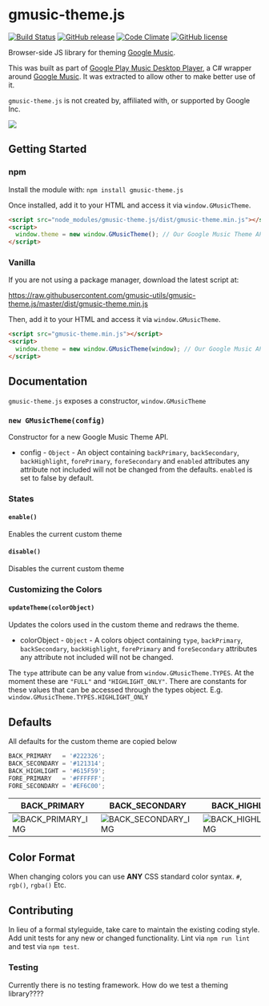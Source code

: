 # gmusic-theme.js
[![Build Status](https://travis-ci.org/gmusic-utils/gmusic-theme.js.svg?branch=master)](https://travis-ci.org/gmusic-utils/gmusic-theme.js)
[![GitHub release](https://img.shields.io/github/tag/gmusic-utils/gmusic-theme.js.svg)]()
[![Code Climate](https://img.shields.io/codeclimate/github/gmusic-utils/gmusic-theme.js.svg)]()
[![GitHub license](https://img.shields.io/github/license/gmusic-utils/gmusic-theme.js.svg)]()

Browser-side JS library for theming [Google Music][].

[Google Music]: https://play.google.com/music/

This was built as part of [Google Play Music Desktop Player][], a C# wrapper around [Google Music][].  It was extracted to allow other to make better use of it.

`gmusic-theme.js` is not created by, affiliated with, or supported by Google Inc.

[Google Play Music Desktop Player]: https://github.com/MarshallOfSound/Google-Play-Music-Desktop-Player-UNOFFICIAL-
[Google Music]: https://play.google.com/music/listen

![](https://www.samuel.ninja/img/gpmdp_screen.gif)

## Getting Started
### npm
Install the module with: `npm install gmusic-theme.js`

Once installed, add it to your HTML and access it via `window.GMusicTheme`.

```html
<script src="node_modules/gmusic-theme.js/dist/gmusic-theme.min.js"></script>
<script>
  window.theme = new window.GMusicTheme(); // Our Google Music Theme API
</script>
```

### Vanilla
If you are not using a package manager, download the latest script at:

https://raw.githubusercontent.com/gmusic-utils/gmusic-theme.js/master/dist/gmusic-theme.min.js

Then, add it to your HTML and access it via `window.GMusicTheme`.

```html
<script src="gmusic-theme.min.js"></script>
<script>
  window.theme = new window.GMusicTheme(window); // Our Google Music API
</script>
```

## Documentation
`gmusic-theme.js` exposes a constructor, `window.GMusicTheme`

### `new GMusicTheme(config)`
Constructor for a new Google Music Theme API.

- config - `Object` -  An object containing `backPrimary`, `backSecondary`,
`backHighlight`, `forePrimary`, `foreSecondary` and `enabled` attributes any attribute not
included will not be changed from the defaults.  `enabled` is set to false by default.

### States

#### `enable()`
Enables the current custom theme

#### `disable()`
Disables the current custom theme

### Customizing the Colors

#### `updateTheme(colorObject)`
Updates the colors used in the custom theme and redraws the theme.

- colorObject - `Object` -  A colors object containing `type`, `backPrimary`, `backSecondary`,
`backHighlight`, `forePrimary` and `foreSecondary` attributes any attribute not
included will not be changed.

The `type` attribute can be any value from `window.GMusicTheme.TYPES`.  At the moment
these are `"FULL"` and `"HIGHLIGHT_ONLY"`.  There are constants for these values that
can be accessed through the types object.  E.g. `window.GMusicTheme.TYPES.HIGHLIGHT_ONLY`

## Defaults
All defaults for the custom theme are copied below

```js
BACK_PRIMARY   = '#222326';
BACK_SECONDARY = '#121314';
BACK_HIGHLIGHT = '#615F59';
FORE_PRIMARY   = '#FFFFFF';
FORE_SECONDARY = '#EF6C00';
```

|      BACK_PRIMARY     |      BACK_SECONDARY     |      BACK_HIGHLIGHT     |      FORE_PRIMARY     |      FORE_SECONDARY     |
|-----------------------|-------------------------|-------------------------|-----------------------|-------------------------|
| ![BACK_PRIMARY_IMG][] | ![BACK_SECONDARY_IMG][] | ![BACK_HIGHLIGHT_IMG][] | ![FORE_PRIMARY_IMG][] | ![FORE_SECONDARY_IMG][] |

[BACK_PRIMARY_IMG]: https://img.shields.io/badge/%23222326-%20%20%20-222326.svg
[BACK_SECONDARY_IMG]: https://img.shields.io/badge/%23121314-%20%20%20-121314.svg
[BACK_HIGHLIGHT_IMG]: https://img.shields.io/badge/%23615F59-%20%20%20-615F59.svg
[FORE_PRIMARY_IMG]: https://img.shields.io/badge/%23FFFFFF-%20%20%20-FFFFFF.svg
[FORE_SECONDARY_IMG]: https://img.shields.io/badge/%23EF6C00-%20%20%20-EF6C00.svg

## Color Format
When changing colors you can use **ANY** CSS standard color syntax.  `#`, `rgb()`, `rgba()` Etc.


## Contributing
In lieu of a formal styleguide, take care to maintain the existing coding style. Add unit tests for any new or changed functionality. Lint via `npm run lint` and test via `npm test`.

### Testing
Currently there is no testing framework.  How do we test a theming library????
